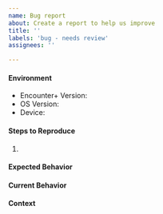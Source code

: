```yaml
---
name: Bug report
about: Create a report to help us improve
title: ''
labels: 'bug - needs review'
assignees: ''

---
```


<!--INSTRUCTIONS-->
<!--Please confirm that you are on the latest version of your OS and the Encounter+ app.-->
<!--Provide a general summary of the issue in the Title above.-->
<!--You do not need to delete these instructions. They will disappear.-->

#### Environment
<!--Device e.g. iPad, iPhone, Macbook.-->
<!--Include Browser and its version if the bug involves the web client.-->
- Encounter+ Version: 
- OS Version: 
- Device: 

#### Steps to Reproduce
<!--Provide an unambiguous set of steps to reproduce this bug.-->
1. 

#### Expected Behavior
<!--Tell us what should happen.-->


#### Current Behavior
<!--Tell us what happens instead of the expected behavior.-->
<!--Please include screenshots if applicable to better explain the problem.-->


#### Context
<!--How has this issue affected you-->
<!--What are you trying to accomplish?-->
<!--Add any other context about the problem here.-->